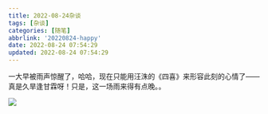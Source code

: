 ```yaml
---
title: 2022-08-24杂谈
tags: [杂谈]
categories: [随笔]
abbrlink: '20220824-happy'
date: 2022-08-24 07:54:29
updated: 2022-08-24 07:54:29
---
```


一大早被雨声惊醒了，哈哈，现在只能用汪洙的《四喜》来形容此刻的心情了——真是久旱逢甘霖呀！只是，这一场雨来得有点晚。。

![](/images/20220824-rain.jpg)
 